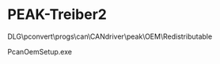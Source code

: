# PEAK-Treiber2

DLG\\pconvert\\progs\\can\\CANdriver\\peak\\OEM\\Redistributable

PcanOemSetup.exe

```{image} https://user-images.githubusercontent.com/69573151/93021320-4955df80-f5e2-11ea-9e03-91012949037b.png
```

```{image} https://user-images.githubusercontent.com/69573151/93021325-4d81fd00-f5e2-11ea-9f17-17c38fedfcc4.png
```

```{image} https://user-images.githubusercontent.com/69573151/93021329-51ae1a80-f5e2-11ea-9f03-2705d4b3ad37.png
```

```{image} https://user-images.githubusercontent.com/69573151/93021334-58d52880-f5e2-11ea-8bd1-d2c4079e9826.png
```

```{image} https://user-images.githubusercontent.com/69573151/93021339-5e327300-f5e2-11ea-8011-22d14fe86dd2.png
```
